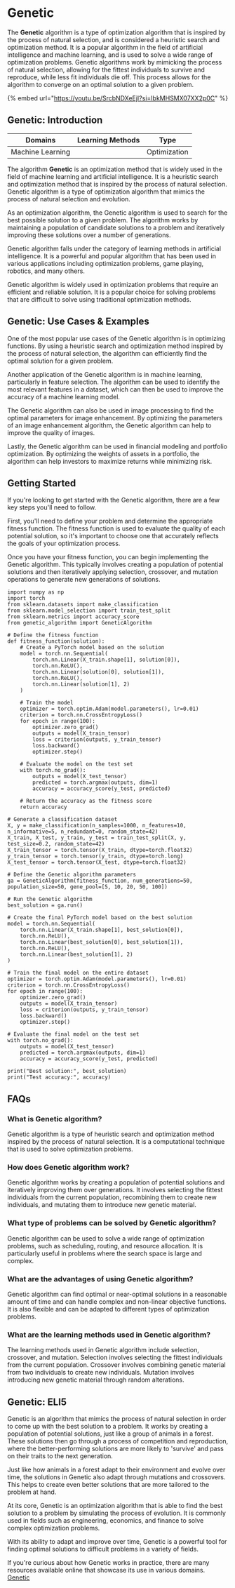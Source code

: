 # Genetic

The **Genetic** algorithm is a type of optimization algorithm that is inspired by the process of natural selection, and is considered a heuristic search and optimization method. It is a popular algorithm in the field of artificial intelligence and machine learning, and is used to solve a wide range of optimization problems. Genetic algorithms work by mimicking the process of natural selection, allowing for the fittest individuals to survive and reproduce, while less fit individuals die off. This process allows for the algorithm to converge on an optimal solution to a given problem.

{% embed url="https://youtu.be/SrcbNDXeEjI?si=IbkMHSMX07XX2p0C" %}

## Genetic: Introduction

| Domains          | Learning Methods | Type         |
| ---------------- | ---------------- | ------------ |
| Machine Learning |                  | Optimization |

The algorithm **Genetic** is an optimization method that is widely used in the field of machine learning and artificial intelligence. It is a heuristic search and optimization method that is inspired by the process of natural selection. Genetic algorithm is a type of optimization algorithm that mimics the process of natural selection and evolution.

As an optimization algorithm, the Genetic algorithm is used to search for the best possible solution to a given problem. The algorithm works by maintaining a population of candidate solutions to a problem and iteratively improving these solutions over a number of generations.

Genetic algorithm falls under the category of learning methods in artificial intelligence. It is a powerful and popular algorithm that has been used in various applications including optimization problems, game playing, robotics, and many others.

Genetic algorithm is widely used in optimization problems that require an efficient and reliable solution. It is a popular choice for solving problems that are difficult to solve using traditional optimization methods.

## Genetic: Use Cases & Examples

One of the most popular use cases of the Genetic algorithm is in optimizing functions. By using a heuristic search and optimization method inspired by the process of natural selection, the algorithm can efficiently find the optimal solution for a given problem.

Another application of the Genetic algorithm is in machine learning, particularly in feature selection. The algorithm can be used to identify the most relevant features in a dataset, which can then be used to improve the accuracy of a machine learning model.

The Genetic algorithm can also be used in image processing to find the optimal parameters for image enhancement. By optimizing the parameters of an image enhancement algorithm, the Genetic algorithm can help to improve the quality of images.

Lastly, the Genetic algorithm can be used in financial modeling and portfolio optimization. By optimizing the weights of assets in a portfolio, the algorithm can help investors to maximize returns while minimizing risk.

## Getting Started

If you're looking to get started with the Genetic algorithm, there are a few key steps you'll need to follow.

First, you'll need to define your problem and determine the appropriate fitness function. The fitness function is used to evaluate the quality of each potential solution, so it's important to choose one that accurately reflects the goals of your optimization process.

Once you have your fitness function, you can begin implementing the Genetic algorithm. This typically involves creating a population of potential solutions and then iteratively applying selection, crossover, and mutation operations to generate new generations of solutions.

```
import numpy as np
import torch
from sklearn.datasets import make_classification
from sklearn.model_selection import train_test_split
from sklearn.metrics import accuracy_score
from genetic_algorithm import GeneticAlgorithm

# Define the fitness function
def fitness_function(solution):
    # Create a PyTorch model based on the solution
    model = torch.nn.Sequential(
        torch.nn.Linear(X_train.shape[1], solution[0]),
        torch.nn.ReLU(),
        torch.nn.Linear(solution[0], solution[1]),
        torch.nn.ReLU(),
        torch.nn.Linear(solution[1], 2)
    )

    # Train the model
    optimizer = torch.optim.Adam(model.parameters(), lr=0.01)
    criterion = torch.nn.CrossEntropyLoss()
    for epoch in range(100):
        optimizer.zero_grad()
        outputs = model(X_train_tensor)
        loss = criterion(outputs, y_train_tensor)
        loss.backward()
        optimizer.step()

    # Evaluate the model on the test set
    with torch.no_grad():
        outputs = model(X_test_tensor)
        predicted = torch.argmax(outputs, dim=1)
        accuracy = accuracy_score(y_test, predicted)

    # Return the accuracy as the fitness score
    return accuracy

# Generate a classification dataset
X, y = make_classification(n_samples=1000, n_features=10, n_informative=5, n_redundant=0, random_state=42)
X_train, X_test, y_train, y_test = train_test_split(X, y, test_size=0.2, random_state=42)
X_train_tensor = torch.tensor(X_train, dtype=torch.float32)
y_train_tensor = torch.tensor(y_train, dtype=torch.long)
X_test_tensor = torch.tensor(X_test, dtype=torch.float32)

# Define the Genetic algorithm parameters
ga = GeneticAlgorithm(fitness_function, num_generations=50, population_size=50, gene_pool=[5, 10, 20, 50, 100])

# Run the Genetic algorithm
best_solution = ga.run()

# Create the final PyTorch model based on the best solution
model = torch.nn.Sequential(
    torch.nn.Linear(X_train.shape[1], best_solution[0]),
    torch.nn.ReLU(),
    torch.nn.Linear(best_solution[0], best_solution[1]),
    torch.nn.ReLU(),
    torch.nn.Linear(best_solution[1], 2)
)

# Train the final model on the entire dataset
optimizer = torch.optim.Adam(model.parameters(), lr=0.01)
criterion = torch.nn.CrossEntropyLoss()
for epoch in range(100):
    optimizer.zero_grad()
    outputs = model(X_train_tensor)
    loss = criterion(outputs, y_train_tensor)
    loss.backward()
    optimizer.step()

# Evaluate the final model on the test set
with torch.no_grad():
    outputs = model(X_test_tensor)
    predicted = torch.argmax(outputs, dim=1)
    accuracy = accuracy_score(y_test, predicted)

print("Best solution:", best_solution)
print("Test accuracy:", accuracy)

```

## FAQs

### What is Genetic algorithm?

Genetic algorithm is a type of heuristic search and optimization method inspired by the process of natural selection. It is a computational technique that is used to solve optimization problems.

### How does Genetic algorithm work?

Genetic algorithm works by creating a population of potential solutions and iteratively improving them over generations. It involves selecting the fittest individuals from the current population, recombining them to create new individuals, and mutating them to introduce new genetic material.

### What type of problems can be solved by Genetic algorithm?

Genetic algorithm can be used to solve a wide range of optimization problems, such as scheduling, routing, and resource allocation. It is particularly useful in problems where the search space is large and complex.

### What are the advantages of using Genetic algorithm?

Genetic algorithm can find optimal or near-optimal solutions in a reasonable amount of time and can handle complex and non-linear objective functions. It is also flexible and can be adapted to different types of optimization problems.

### What are the learning methods used in Genetic algorithm?

The learning methods used in Genetic algorithm include selection, crossover, and mutation. Selection involves selecting the fittest individuals from the current population. Crossover involves combining genetic material from two individuals to create new individuals. Mutation involves introducing new genetic material through random alterations.

## Genetic: ELI5

Genetic is an algorithm that mimics the process of natural selection in order to come up with the best solution to a problem. It works by creating a population of potential solutions, just like a group of animals in a forest. These solutions then go through a process of competition and reproduction, where the better-performing solutions are more likely to 'survive' and pass on their traits to the next generation.

Just like how animals in a forest adapt to their environment and evolve over time, the solutions in Genetic also adapt through mutations and crossovers. This helps to create even better solutions that are more tailored to the problem at hand.

At its core, Genetic is an optimization algorithm that is able to find the best solution to a problem by simulating the process of evolution. It is commonly used in fields such as engineering, economics, and finance to solve complex optimization problems.

With its ability to adapt and improve over time, Genetic is a powerful tool for finding optimal solutions to difficult problems in a variety of fields.

If you're curious about how Genetic works in practice, there are many resources available online that showcase its use in various domains. [Genetic](https://serp.ai/genetic/)
